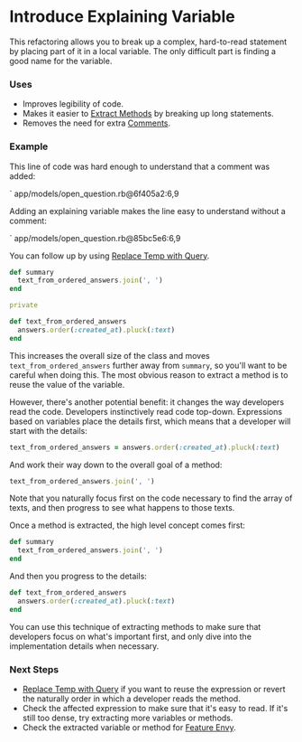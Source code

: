 # Introduce Explaining Variable

This refactoring allows you to break up a complex, hard-to-read statement by
placing part of it in a local variable. The only difficult part is finding a
good name for the variable.

### Uses

* Improves legibility of code.
* Makes it easier to [Extract Methods](#extract-method) by breaking up long
  statements.
* Removes the need for extra [Comments](#comments).

### Example

This line of code was hard enough to understand that a comment was added:

` app/models/open_question.rb@6f405a2:6,9

Adding an explaining variable makes the line easy to understand without a
comment:

` app/models/open_question.rb@85bc5e6:6,9

You can follow up by using [Replace Temp with Query](#replace-temp-with-query).

``` ruby
def summary
  text_from_ordered_answers.join(', ')
end

private

def text_from_ordered_answers
  answers.order(:created_at).pluck(:text)
end
```

This increases the overall size of the class and moves
`text_from_ordered_answers` further away from `summary`, so you'll want to be
careful when doing this. The most obvious reason to extract a method is to reuse
the value of the variable.

However, there's another potential benefit: it changes the way developers read
the code.  Developers instinctively read code top-down. Expressions based on
variables place the details first, which means that a developer will start with
the details:

``` ruby
text_from_ordered_answers = answers.order(:created_at).pluck(:text)
```

And work their way down to the overall goal of a method:

``` ruby
text_from_ordered_answers.join(', ')
```

Note that you naturally focus first on the code necessary to find the array of
texts, and then progress to see what happens to those texts.

Once a method is extracted, the high level concept comes first:

``` ruby
def summary
  text_from_ordered_answers.join(', ')
end
```

And then you progress to the details:

``` ruby
def text_from_ordered_answers
  answers.order(:created_at).pluck(:text)
end
```

You can use this technique of extracting methods to make sure that developers
focus on what's important first, and only dive into the implementation details
when necessary.

### Next Steps

* [Replace Temp with Query](#replace-temp-with-query) if you want to reuse the
  expression or revert the naturally order in which a developer reads the
  method.
* Check the affected expression to make sure that it's easy to read. If it's
  still too dense, try extracting more variables or methods.
* Check the extracted variable or method for [Feature Envy](#feature-envy).
